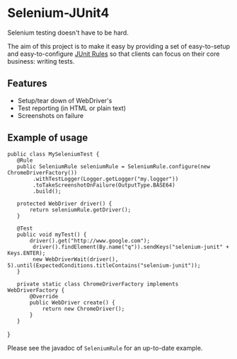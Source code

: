 # Selenium-JUnit4

Selenium testing doesn't have to be hard.

The aim of this project is to make it easy by providing a set of easy-to-setup and easy-to-configure [JUnit Rules](https://github.com/junit-team/junit4/wiki/Rules) so that clients can focus on their core business: writing tests.


## Features

- Setup/tear down of WebDriver's
- Test reporting (in HTML or plain text)
- Screenshots on failure


## Example of usage


    public class MySeleniumTest {
       @Rule
       public SeleniumRule seleniumRule = SeleniumRule.configure(new ChromeDriverFactory())
            .withTestLogger(Logger.getLogger("my.logger"))
            .toTakeScreenshotOnFailure(OutputType.BASE64)
            .build();

       protected WebDriver driver() {
           return seleniumRule.getDriver();
       }

       @Test
       public void myTest() {
           driver().get("http://www.google.com");
            driver().findElement(By.name("q")).sendKeys("selenium-junit" + Keys.ENTER);
            new WebDriverWait(driver(), 5).until(ExpectedConditions.titleContains("selenium-junit"));
       }

       private static class ChromeDriverFactory implements WebDriverFactory {
           @Override
           public WebDriver create() {
               return new ChromeDriver();
           }
       }
   }

Please see the javadoc of `SeleniumRule` for an up-to-date example.